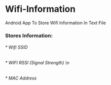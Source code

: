 # Wifi-Information
Android App To Store Wifi Information In Text File

### Stores Information:
###### * Wifi SSID
###### * WIFI RSSI (Signal Strength) \n
###### * MAC Address
